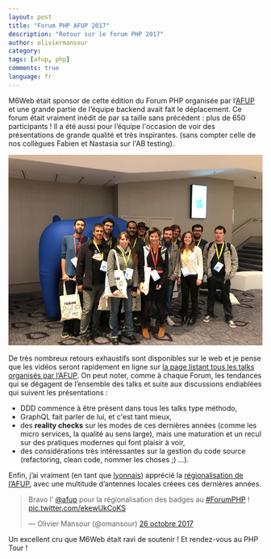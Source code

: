 ```yaml
---
layout: post
title: "Forum PHP AFUP 2017"
description: "Retour sur le forum PHP 2017"
author: oliviermansour
category:
tags: [afup, php]
comments: true
language: fr
---
```


M6Web était sponsor de cette édition du Forum PHP organisée par l’[AFUP](https://www.afup.org) et une grande partie de l’équipe backend avait fait le déplacement. 
Ce forum était vraiment inédit de par sa taille sans précédent : plus de 650 participants ! Il a été aussi pour l’équipe l'occasion de voir des présentations de grande qualité et très inspirantes. (sans compter celle de nos collègues Fabien et Nastasia sur l'AB testing).


![la team](/images/posts/forumphp2017/team.jpg)


De très nombreux retours exhaustifs sont disponibles sur le web et je pense que les vidéos seront rapidement en ligne sur [la page listant tous les talks organisés par l’AFUP](https://afup.org/talks/). On peut noter, comme à chaque Forum, les tendances qui se dégagent de l’ensemble des talks et suite aux discussions endiablées qui suivent les présentations : 
* DDD commence à être présent dans tous les talks type méthodo,
* GraphQL fait parler de lui, et c'est tant mieux, 
* des **reality checks** sur les modes de ces dernières années (comme les micro services, la qualité au sens large), mais une maturation et un recul sur des pratiques modernes qui font plaisir à voir,
* des considérations très intéressantes sur la gestion du code source (refactoring, clean code, nommer les choses ;) ...).

Enfin, j’ai vraiment (en tant que [lyonnais](https://lyon.afup.org/)) apprécié la [régionalisation de l’AFUP](https://afup.org/association/antennes), avec une multitude d’antennes locales créees ces dernières années. 

<blockquote class="twitter-tweet" data-lang="fr"><p lang="fr" dir="ltr">Bravo l’ <a href="https://twitter.com/afup?ref_src=twsrc%5Etfw">@afup</a> pour la régionalisation des badges au <a href="https://twitter.com/hashtag/ForumPHP?src=hash&;ref_src=twsrc%5Etfw">#ForumPHP</a> ! <a href="https://t.co/ekewUkCoKS">pic.twitter.com/ekewUkCoKS</a></p>&mdash; Olivier Mansour (@omansour) <a href="https://twitter.com/omansour/status/923449405423996929?ref_src=twsrc%5Etfw">26 octobre 2017</a></blockquote>
<script async src="https://platform.twitter.com/widgets.js" charset="utf-8"></script>

Un excellent cru que M6Web était ravi de soutenir ! Et rendez-vous au PHP Tour !
